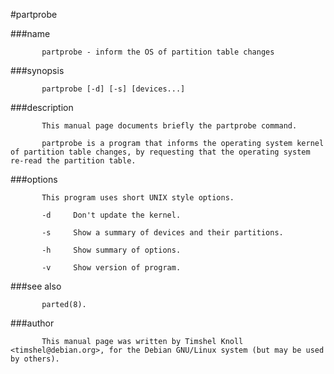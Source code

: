 #partprobe  



###name
```
       partprobe - inform the OS of partition table changes

```
###synopsis
```
       partprobe [-d] [-s] [devices...]

```
###description
```
       This manual page documents briefly the partprobe command.

       partprobe is a program that informs the operating system kernel of partition table changes, by requesting that the operating system re-read the partition table.

```
###options
```
       This program uses short UNIX style options.

       -d     Don't update the kernel.

       -s     Show a summary of devices and their partitions.

       -h     Show summary of options.

       -v     Show version of program.

```
###see also
```
       parted(8).

```
###author
```
       This manual page was written by Timshel Knoll <timshel@debian.org>, for the Debian GNU/Linux system (but may be used by others).



```
